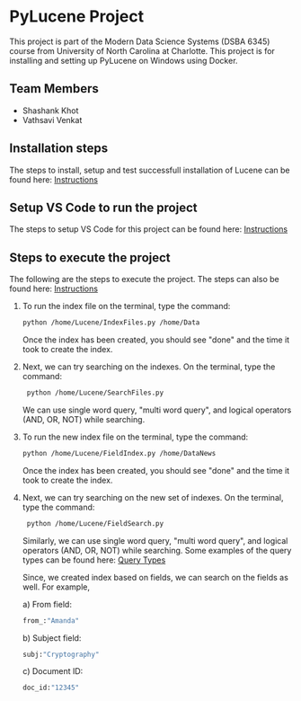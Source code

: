 # PyLucene Project
This project is part of the Modern Data Science Systems (DSBA 6345) course from University of North Carolina at Charlotte. This project is for installing and setting up PyLucene on Windows using Docker. 

## Team Members
- Shashank Khot
- Vathsavi Venkat

## Installation steps
The steps to install, setup and test successfull installation of Lucene can be found here: [Instructions](https://github.com/Vathsavi-Venkat/DSBA6345-PyLucene/blob/main/Instructions/Install%20and%20set%20up%20PyLucene%20using%20Docker.pdf)

## Setup VS Code to run the project
The steps to setup VS Code for this project can be found here: [Instructions](https://github.com/Vathsavi-Venkat/DSBA6345-PyLucene/blob/main/Instructions/Setup%20Steps.pdf)

## Steps to execute the project
The following are the steps to execute the project. The steps can also be found here: [Instructions](https://github.com/Vathsavi-Venkat/DSBA6345-PyLucene/blob/main/Instructions/Project%20Run%20Steps.pdf)
1. To run the index file on the terminal, type the command:
    ```bash
    python /home/Lucene/IndexFiles.py /home/Data
    ```
   Once the index has been created, you should see "done" and the time it took to create the index.
2. Next, we can try searching on the indexes. On the terminal, type the command:
   ```bash
    python /home/Lucene/SearchFiles.py
    ```
    We can use single word query, "multi word query", and logical operators (AND, OR, NOT) while searching.
 
 
3. To run the new index file on the terminal, type the command:
    ```bash
    python /home/Lucene/FieldIndex.py /home/DataNews
    ```
   Once the index has been created, you should see "done" and the time it took to create the index.
4. Next, we can try searching on the new set of indexes. On the terminal, type the command:
   ```bash
    python /home/Lucene/FieldSearch.py
    ```
    Similarly, we can use single word query, "multi word query", and logical operators (AND, OR, NOT) while searching. Some examples of the query types can be found here: [Query Types](https://github.com/Vathsavi-Venkat/DSBA6345-PyLucene/blob/main/Instructions/Query%20Types%20Examples.pdf)
    
    Since, we created index based on fields, we can search on the fields as well. For example,
    
   a) From field:
    ```bash
    from_:"Amanda"
    ```
   b) Subject field:
    ```bash
    subj:"Cryptography"
    ```
    
   c) Document ID:
    ```bash
    doc_id:"12345"
    ```
